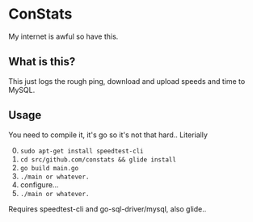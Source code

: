 # ConStats
My internet is awful so have this.

## What is this?
This just logs the rough ping, download and upload speeds and time to MySQL.

## Usage
You need to compile it, it's go so it's not that hard..
Literially

0. ```sudo apt-get install speedtest-cli```
1. ```cd src/github.com/constats && glide install```
2. ```go build main.go```
3. ```./main or whatever.```
3. configure...
3. ```./main or whatever.```


Requires speedtest-cli and go-sql-driver/mysql, also glide..